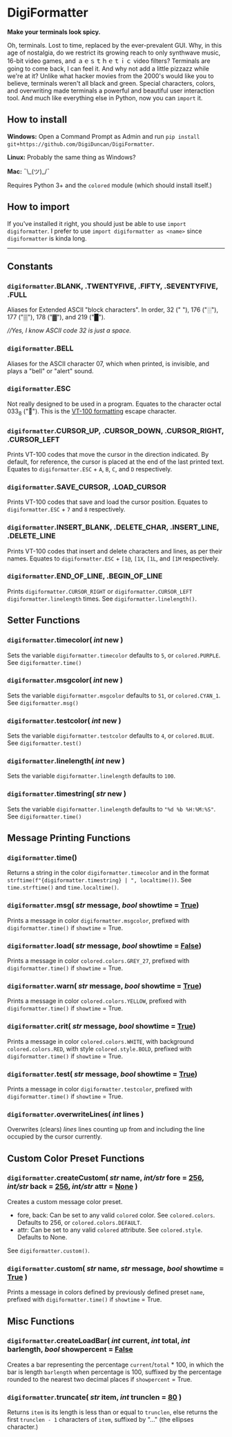 # DigiFormatter
**Make your terminals look spicy.**

Oh, terminals. Lost to time, replaced by the ever-prevalent GUI. Why, in this age of nostalgia, do we restrict its growing reach to only synthwave music, 16-bit video games, and ａｅｓｔｈｅｔｉｃ video filters? Terminals are going to come back, I can feel it. And why not add a little pizzazz while we're at it? Unlike what hacker movies from the 2000's would like you to believe, terminals weren't all black and green. Special characters, colors, and overwriting made terminals a powerful and beautiful user interaction tool. And much like everything else in Python, now you can `import` it.

## How to install
**Windows:** Open a Command Prompt as Admin and run `pip install git+https://github.com/DigiDuncan/DigiFormatter`.

**Linux:** Probably the same thing as Windows?

**Mac:** ¯\\\_(ツ)\_/¯

Requires Python 3+ and the `colored` module (which should install itself.)

## How to import

If you've installed it right, you should just be able to use `import digiformatter`. I prefer to use `import digiformatter as <name>` since `digiformatter` is kinda long.

_________________________

## Constants

### `digiformatter`.**BLANK**, .**TWENTYFIVE**, .**FIFTY**, .**SEVENTYFIVE**, .**FULL**
Aliases for Extended ASCII "block characters". In order, 32 (" "), 176 ("░"), 177 ("▒"), 178 ("▓"), and 219 ("█").

*//Yes, I know ASCII code 32 is just a space.*

### `digiformatter`.**BELL**
Aliases for the ASCII character 07, which when printed, is invisible, and plays a "bell" or "alert" sound.

### `digiformatter`.**ESC**
Not really designed to be used in a program. Equates to the character octal 033<sub>8</sub> (""). This is the [VT-100 formatting](http://www.termsys.demon.co.uk/vtansi.htm) escape character.

### `digiformatter`.**CURSOR_UP**, .**CURSOR_DOWN**, .**CURSOR_RIGHT**, .**CURSOR_LEFT**
Prints VT-100 codes that move the cursor in the direction indicated. By default, for reference, the cursor is placed at the end of the last printed text.
Equates to `digiformatter.ESC` + `A`, `B`, `C`, and `D` respectively.

### `digiformatter`.**SAVE_CURSOR**, .**LOAD_CURSOR**
Prints VT-100 codes that save and load the cursor position.
Equates to `digiformatter.ESC` + `7` and `8` respectively.

### `digiformatter`.**INSERT_BLANK**, .**DELETE_CHAR**, .**INSERT_LINE**, .**DELETE_LINE**
Prints VT-100 codes that insert and delete characters and lines, as per their names.
Equates to `digiformatter.ESC` + `[1@`, `[1X`, `[1L`, and `[1M` respectively.

### `digiformatter`.**END_OF_LINE**, .**BEGIN_OF_LINE**
Prints `digiformatter.CURSOR_RIGHT` or `digiformatter.CURSOR_LEFT` `digiformatter.linelength` times. See `digiformatter.linelength()`.

## Setter Functions

### `digiformatter`.**timecolor(** *int* new **)**
Sets the variable `digiformatter.timecolor` defaults to `5`, or `colored.PURPLE`. See `digiformatter.time()`

### `digiformatter`.**msgcolor(** *int* new **)**
Sets the variable `digiformatter.msgcolor` defaults to `51`, or `colored.CYAN_1`. See `digiformatter.msg()`

### `digiformatter`.**testcolor(** *int* new **)**
Sets the variable `digiformatter.testcolor` defaults to `4`, or `colored.BLUE`. See `digiformatter.test()`

### `digiformatter`.**linelength(** *int* new **)**
Sets the variable `digiformatter.linelength` defaults to `100`.

### `digiformatter`.**timestring(** *str* new **)**
Sets the variable `digiformatter.linelength` defaults to `"%d %b %H:%M:%S"`.
See `digiformatter.time()`

## Message Printing Functions

### `digiformatter`.**time()**
Returns a string in the color `digiformatter.timecolor` and in the format `strftime(f"{digiformatter.timestring} | ", localtime())`. See `time.strftime()` and `time.localtime()`.

### `digiformatter`.**msg(** *str* message, *bool* showtime = <u>True</u>)
Prints a message in color `digiformatter.msgcolor`, prefixed with `digiformatter.time()` if `showtime` = True.

### `digiformatter`.**load(** *str* message, *bool* showtime = <u>False</u>)
Prints a message in color `colored.colors.GREY_27`, prefixed with `digiformatter.time()` if `showtime` = True.

### `digiformatter`.**warn(** *str* message, *bool* showtime = <u>True</u>)
Prints a message in color `colored.colors.YELLOW`, prefixed with `digiformatter.time()` if `showtime` = True.

### `digiformatter`.**crit(** *str* message, *bool* showtime = <u>True</u>)
Prints a message in color `colored.colors.WHITE`, with background `colored.colors.RED`, with style `colored.style.BOLD`, prefixed with `digiformatter.time()` if `showtime` = True.

### `digiformatter`.**test(** *str* message, *bool* showtime = <u>True</u>)
Prints a message in color `digiformatter.testcolor`, prefixed with `digiformatter.time()` if `showtime` = True.

### `digiformatter`.**overwriteLines(** *int* lines **)**
Overwrites (clears) *lines* lines counting up from and including the line occupied by the cursor currently.

## Custom Color Preset Functions

### `digiformatter`.**createCustom(** *str* name, *int/str* fore = <u>256</u>, *int/str* back = <u>256</u>, *int/str* attr = <u>None</u> **)**
Creates a custom message color preset.

* fore, back: Can be set to any valid `colored` color. See `colored.colors`. Defaults to 256, or `colored.colors.DEFAULT`.
* attr: Can be set to any valid `colored` attribute. See `colored.style`. Defaults to None.

See `digiformatter.custom()`.

### `digiformatter`.**custom(** *str* name, *str* message, *bool* showtime = <u>True</u> **)**
Prints a message in colors defined by previously defined preset `name`, prefixed with `digiformatter.time()` if `showtime` = True.

## Misc Functions

### `digiformatter`.**createLoadBar(** *int* current, *int* total, *int* barlength, *bool* showpercent = <u>False</u>
Creates a bar representing the percentage `current`/`total` * 100, in which the bar is length `barlength` when percentage is 100, suffixed by the percentage rounded to the nearest two decimal places if `showpercent` = True.

### `digiformatter`.**truncate(** *str* item, *int* trunclen = <u>80</u> **)**
Returns `item` is its length is less than or equal to `trunclen`, else returns the first `trunclen - 1` characters of `item`, suffixed by "…" (the ellipses character.)

